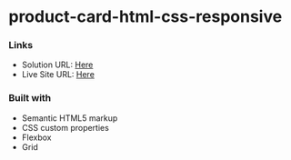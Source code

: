 # product-card-html-css-responsive
### Links

- Solution URL: [Here](https://github.com/Stano153/QR-CODE-COMPONENT-FRONTEND-MENTOR)
- Live Site URL: [Here](https://stano153.github.io/QR-CODE-COMPONENT-FRONTEND-MENTOR/)

### Built with

- Semantic HTML5 markup
- CSS custom properties
- Flexbox
- Grid
